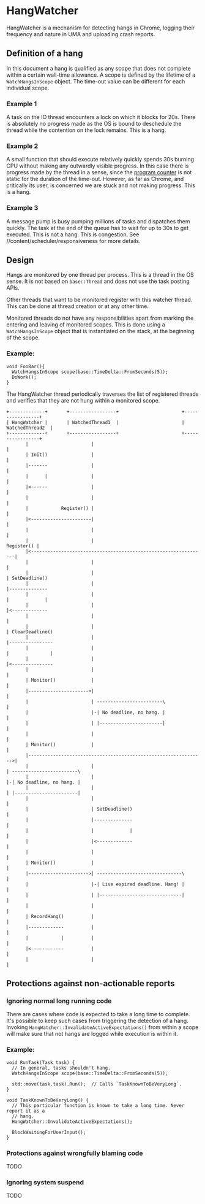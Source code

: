 # HangWatcher

HangWatcher is a mechanism for detecting hangs in Chrome, logging their
frequency and nature in UMA and uploading crash reports.

## Definition of a hang
In this document a hang is qualified as any scope that does not complete
within a certain wall-time allowance. A scope is defined by the lifetime
of a `WatchHangsInScope` object. The time-out value can be different for
each individual scope.

### Example 1
A task on the IO thread encounters a lock on which it blocks for 20s.
There is absolutely no progress made as the OS is bound to deschedule
the thread while the contention on the lock remains. This is a hang.

### Example 2
A small function that should execute relatively quickly spends 30s
burning CPU without making any outwardly visible progress. In this
case there is progress made by the thread in a sense, since the
[program counter](https://en.wikipedia.org/wiki/Program_counter)
is not static for the duration of the time-out. However, as far as
Chrome, and critically its user, is concerned we are stuck and not
making progress. This is a hang.

### Example 3
A message pump is busy pumping millions of tasks and dispatches
them quickly. The task at the end of the queue has to wait for up
to 30s to get executed. This is not a hang. This is congestion.
See //content/scheduler/responsiveness for more details.

## Design

Hangs are monitored by one thread per process. This is a thread in
the OS sense. It is not based on `base::Thread` and does not use
the task posting APIs.

Other threads that want to be monitored register with this watcher
thread. This can be done at thread creation or at any other time.

Monitored threads do not have any responsibilities apart from
marking the entering and leaving of monitored scopes. This is
done using a `WatchHangsInScope` object that is instantiated
on the stack, at the beginning of the scope.

### Example:

```
void FooBar(){
  WatchHangsInScope scope(base::TimeDelta::FromSeconds(5));
  DoWork();
}
```


The HangWatcher thread periodically traverses the list of
registered threads and verifies that they are not hung
within a monitored scope.

```
+-------------+       +-----------------+                       +-----------------+
| HangWatcher |       | WatchedThread1  |                       | WatchedThread2  |
+-------------+       +-----------------+                       +-----------------+
       |                       |                                         |
       | Init()                |                                         |
       |-------                |                                         |
       |      |                |                                         |
       |<------                |                                         |
       |                       |                                         |
       |            Register() |                                         |
       |<----------------------|                                         |
       |                       |                                         |
       |                       |                              Register() |
       |<----------------------------------------------------------------|
       |                       |                                         |
       |                       |                                         | SetDeadline()
       |                       |                                         |--------------
       |                       |                                         |             |
       |                       |                                         |<-------------
       |                       |                                         |
       |                       |                                         | ClearDeadline()
       |                       |                                         |----------------
       |                       |                                         |               |
       |                       |                                         |<---------------
       |                       |                                         |
       | Monitor()             |                                         |
       |---------------------->|                                         |
       |                       | ------------------------\               |
       |                       |-| No deadline, no hang. |               |
       |                       | |-----------------------|               |
       |                       |                                         |
       | Monitor()             |                                         |
       |---------------------------------------------------------------->|
       |                       |                                         | ------------------------\
       |                       |                                         |-| No deadline, no hang. |
       |                       |                                         | |-----------------------|
       |                       |                                         |
       |                       | SetDeadline()                           |
       |                       |--------------                           |
       |                       |             |                           |
       |                       |<-------------                           |
       |                       |                                         |
       | Monitor()             |                                         |
       |---------------------->| -------------------------------\        |
       |                       |-| Live expired deadline. Hang! |        |
       |                       | |------------------------------|        |
       |                       |                                         |
       | RecordHang()          |                                         |
       |-------------          |                                         |
       |            |          |                                         |
       |<------------          |                                         |
       |                       |                                         |
```

## Protections against non-actionable reports

### Ignoring normal long running code

There are cases where code is expected to take a long time to complete.
It's possible to keep such cases from triggering the detection of a hang.
Invoking `HangWatcher::InvalidateActiveExpectations()` from within a
scope will make sure that not hangs are logged while execution is within it.

### Example:

```
void RunTask(Task task) {
  // In general, tasks shouldn't hang.
  WatchHangsInScope scope(base::TimeDelta::FromSeconds(5));

  std::move(task.task).Run();  // Calls `TaskKnownToBeVeryLong`.
}

void TaskKnownToBeVeryLong() {
  // This particular function is known to take a long time. Never report it as a
  // hang.
  HangWatcher::InvalidateActiveExpectations();

  BlockWaitingForUserInput();
}
```

### Protections against wrongfully blaming code

TODO

### Ignoring system suspend

TODO

